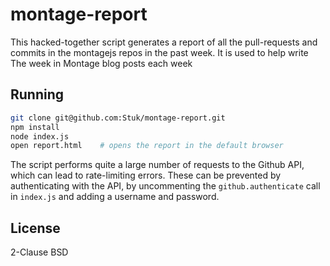 # montage-report

This hacked-together script generates a report of all the pull-requests and commits in the montagejs repos in the past week. It is used to help write The week in Montage blog posts each week

## Running

```bash
git clone git@github.com:Stuk/montage-report.git
npm install
node index.js
open report.html    # opens the report in the default browser
```

The script performs quite a large number of requests to the Github API, which can lead to rate-limiting errors. These can be prevented by authenticating with the API, by uncommenting the `github.authenticate` call in `index.js` and adding a username and password.

## License

2-Clause BSD
